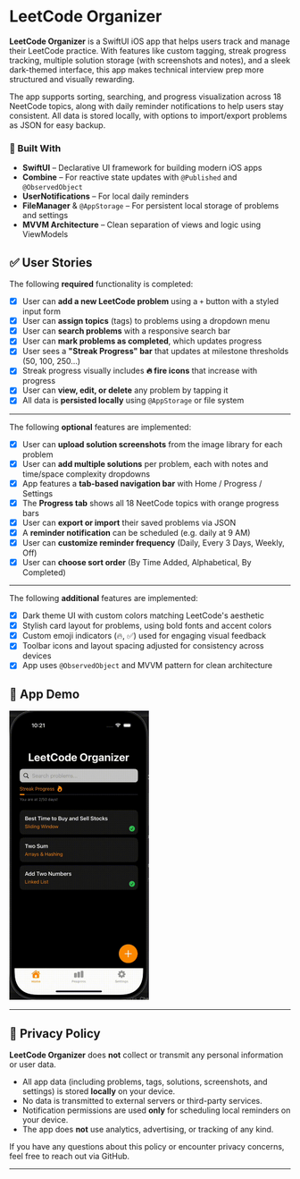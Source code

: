 # LeetCode Organizer

**LeetCode Organizer** is a SwiftUI iOS app that helps users track and manage their LeetCode practice. With features like custom tagging, streak progress tracking, multiple solution storage (with screenshots and notes), and a sleek dark-themed interface, this app makes technical interview prep more structured and visually rewarding.

The app supports sorting, searching, and progress visualization across 18 NeetCode topics, along with daily reminder notifications to help users stay consistent. All data is stored locally, with options to import/export problems as JSON for easy backup.

### 🔧 Built With
- **SwiftUI** – Declarative UI framework for building modern iOS apps  
- **Combine** – For reactive state updates with `@Published` and `@ObservedObject`  
- **UserNotifications** – For local daily reminders  
- **FileManager** & `@AppStorage` – For persistent local storage of problems and settings  
- **MVVM Architecture** – Clean separation of views and logic using ViewModels  


## ✅ User Stories

The following **required** functionality is completed:

- [x] User can **add a new LeetCode problem** using a `+` button with a styled input form  
- [x] User can **assign topics** (tags) to problems using a dropdown menu  
- [x] User can **search problems** with a responsive search bar  
- [x] User can **mark problems as completed**, which updates progress  
- [x] User sees a **"Streak Progress" bar** that updates at milestone thresholds (50, 100, 250...)  
- [x] Streak progress visually includes **🔥 fire icons** that increase with progress  
- [x] User can **view, edit, or delete** any problem by tapping it  
- [x] All data is **persisted locally** using `@AppStorage` or file system

---

The following **optional** features are implemented:

- [x] User can **upload solution screenshots** from the image library for each problem  
- [x] User can **add multiple solutions** per problem, each with notes and time/space complexity dropdowns  
- [x] App features a **tab-based navigation bar** with Home / Progress / Settings  
- [x] The **Progress tab** shows all 18 NeetCode topics with orange progress bars  
- [x] User can **export or import** their saved problems via JSON  
- [x] A **reminder notification** can be scheduled (e.g. daily at 9 AM)  
- [x] User can **customize reminder frequency** (Daily, Every 3 Days, Weekly, Off)  
- [x] User can **choose sort order** (By Time Added, Alphabetical, By Completed)

---

The following **additional** features are implemented:

- [x] Dark theme UI with custom colors matching LeetCode's aesthetic  
- [x] Stylish card layout for problems, using bold fonts and accent colors  
- [x] Custom emoji indicators (🔥, ✅) used for engaging visual feedback  
- [x] Toolbar icons and layout spacing adjusted for consistency across devices  
- [x] App uses `@ObservedObject` and MVVM pattern for clean architecture

## 📱 App Demo

<img src="Media/Demo.gif" alt="LeetCode Organizer Demo" width="250"/>

---

## 🔐 Privacy Policy

**LeetCode Organizer** does **not** collect or transmit any personal information or user data.

- All app data (including problems, tags, solutions, screenshots, and settings) is stored **locally** on your device.
- No data is transmitted to external servers or third-party services.
- Notification permissions are used **only** for scheduling local reminders on your device.
- The app does **not** use analytics, advertising, or tracking of any kind.

If you have any questions about this policy or encounter privacy concerns, feel free to reach out via GitHub.

---
